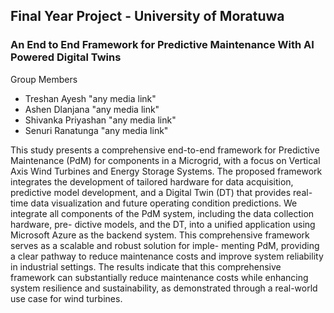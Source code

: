 ## Final Year Project - University of Moratuwa 
### An End to End Framework for Predictive Maintenance With AI Powered Digital Twins

Group Members 
- Treshan Ayesh    "any media link"
- Ashen Dlanjana    "any media link"
- Shivanka Priyashan   "any media link"
- Senuri Ranatunga     "any media link"

This study presents a comprehensive end-to-end framework for Predictive Maintenance
(PdM) for components in a Microgrid, with a focus on Vertical Axis Wind Turbines and
Energy Storage Systems. The proposed framework integrates the development of tailored
hardware for data acquisition, predictive model development, and a Digital Twin (DT)
that provides real-time data visualization and future operating condition predictions. We
integrate all components of the PdM system, including the data collection hardware, pre-
dictive models, and the DT, into a unified application using Microsoft Azure as the backend
system. This comprehensive framework serves as a scalable and robust solution for imple-
menting PdM, providing a clear pathway to reduce maintenance costs and improve system
reliability in industrial settings. The results indicate that this comprehensive framework can
substantially reduce maintenance costs while enhancing system resilience and sustainability,
as demonstrated through a real-world use case for wind turbines.

